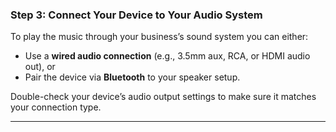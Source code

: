 ### **Step 3: Connect Your Device to Your Audio System**

To play the music through your business’s sound system you can either:

* Use a **wired audio connection** (e.g., 3.5mm aux, RCA, or HDMI audio out), or
* Pair the device via **Bluetooth** to your speaker setup.

Double-check your device’s audio output settings to make sure it matches your connection type.

---